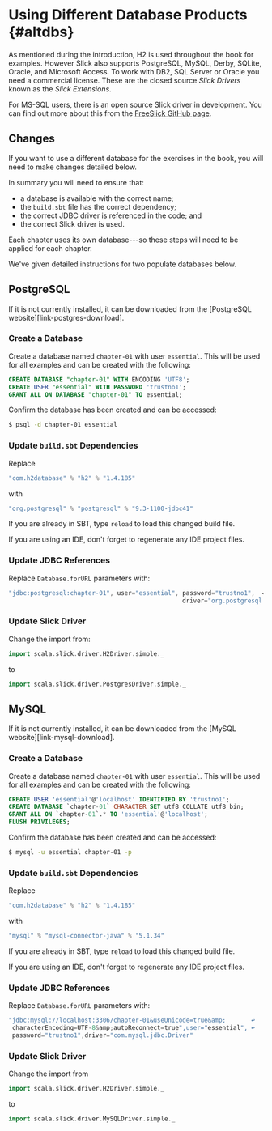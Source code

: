 # Using Different Database Products {#altdbs}

As mentioned during the introduction, H2 is used throughout the book for examples. However Slick also supports PostgreSQL, MySQL, Derby, SQLite, Oracle, and Microsoft Access. To work with DB2, SQL Server or Oracle you need a commercial license. These are the closed source _Slick Drivers_ known as the _Slick Extensions_.

For MS-SQL users, there is an open source Slick driver in development. You can find out more about this from the [FreeSlick GitHub page](https://github.com/smootoo/freeslick).

## Changes

If you want to use a different database for the exercises in the book,
you will need to make changes detailed below.

In summary you will need to ensure that:

 * a database is available with the correct name;
 * the `build.sbt` file has the correct dependency;
 * the correct JDBC driver is referenced in the code; and
 * the correct Slick driver is used.

Each chapter uses its own database---so these steps will need to be applied for each chapter.

We've given detailed instructions for two populate databases below.

## PostgreSQL

If it is not currently installed, it can be downloaded from the [PostgreSQL website][link-postgres-download].

### Create a Database

Create a database named `chapter-01` with user `essential`. This will be used for all examples and can be created with the following:

~~~ sql
CREATE DATABASE "chapter-01" WITH ENCODING 'UTF8';
CREATE USER "essential" WITH PASSWORD 'trustno1';
GRANT ALL ON DATABASE "chapter-01" TO essential;
~~~

Confirm the database has been created and can be accessed:

~~~ bash
$ psql -d chapter-01 essential
~~~

### Update `build.sbt` Dependencies

Replace

~~~ scala
"com.h2database" % "h2" % "1.4.185"
~~~

with

~~~ scala
"org.postgresql" % "postgresql" % "9.3-1100-jdbc41"
~~~

If you are already in SBT, type `reload` to load this changed build file.

If you are using an IDE, don't forget to regenerate any IDE project files.

### Update JDBC References

Replace `Database.forURL` parameters with:

~~~ scala
"jdbc:postgresql:chapter-01", user="essential", password="trustno1",  ↩
                                                driver="org.postgresql.Driver"
~~~

### Update Slick Driver

Change the import from:

~~~ scala
import scala.slick.driver.H2Driver.simple._
~~~

to

~~~ scala
import scala.slick.driver.PostgresDriver.simple._
~~~

## MySQL

If it is not currently installed, it can be downloaded from the [MySQL website][link-mysql-download].

### Create a Database

Create a database named `chapter-01` with user `essential`. This will be used for all examples and can be created with the following:

~~~ sql
CREATE USER 'essential'@'localhost' IDENTIFIED BY 'trustno1';
CREATE DATABASE `chapter-01` CHARACTER SET utf8 COLLATE utf8_bin;
GRANT ALL ON `chapter-01`.* TO 'essential'@'localhost';
FLUSH PRIVILEGES;
~~~

Confirm the database has been created and can be accessed:

~~~ bash
$ mysql -u essential chapter-01 -p
~~~

### Update `build.sbt` Dependencies

Replace

~~~ scala
"com.h2database" % "h2" % "1.4.185"
~~~

with

~~~ scala
"mysql" % "mysql-connector-java" % "5.1.34"
~~~

If you are already in SBT, type `reload` to load this changed build file.

If you are using an IDE, don't forget to regenerate any IDE project files.

### Update JDBC References

Replace `Database.forURL` parameters with:

~~~ scala
"jdbc:mysql://localhost:3306/chapter-01&useUnicode=true&amp;       ↩
 characterEncoding=UTF-8&amp;autoReconnect=true",user="essential", ↩
 password="trustno1",driver="com.mysql.jdbc.Driver"
~~~

### Update Slick Driver

Change the import from

~~~ scala
import scala.slick.driver.H2Driver.simple._
~~~

to

~~~ scala
import scala.slick.driver.MySQLDriver.simple._
~~~

